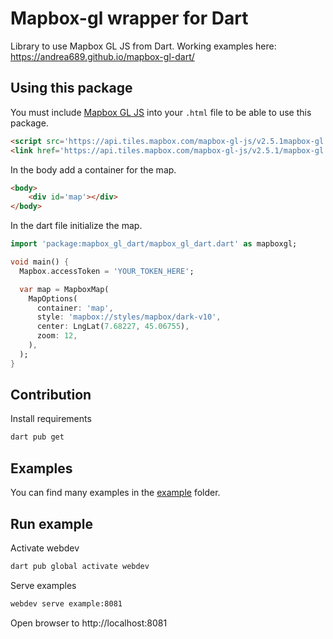 # Mapbox-gl wrapper for Dart

Library to use Mapbox GL JS from Dart. Working examples here: https://andrea689.github.io/mapbox-gl-dart/

## Using this package

You must include [Mapbox GL JS](https://github.com/mapbox/mapbox-gl-js) into your `.html` file
to be able to use this package.

```html
<script src='https://api.tiles.mapbox.com/mapbox-gl-js/v2.5.1mapbox-gl.js'></script>
<link href='https://api.tiles.mapbox.com/mapbox-gl-js/v2.5.1/mapbox-gl.css' rel='stylesheet'/>
```

In the body add a container for the map.

```html
<body>
    <div id='map'></div>
</body>
```

In the dart file initialize the map.

```dart
import 'package:mapbox_gl_dart/mapbox_gl_dart.dart' as mapboxgl;

void main() {
  Mapbox.accessToken = 'YOUR_TOKEN_HERE';

  var map = MapboxMap(
    MapOptions(
      container: 'map',
      style: 'mapbox://styles/mapbox/dark-v10',
      center: LngLat(7.68227, 45.06755),
      zoom: 12,
    ),
  );
}
```

## Contribution

Install requirements

```bash
dart pub get
```

## Examples

You can find many examples in the [example](example) folder.

## Run example

Activate webdev

```bash
dart pub global activate webdev
```

Serve examples

```bash
webdev serve example:8081
```

Open browser to http://localhost:8081

